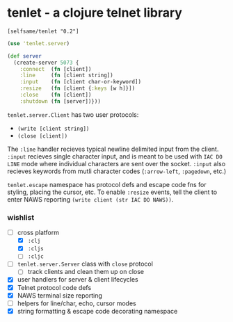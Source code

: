 # tenlet - a clojure telnet library

`[selfsame/tenlet "0.2"]`


```clj
(use 'tenlet.server)

(def server 
  (create-server 5073 {
    :connect  (fn [client])
    :line     (fn [client string])
    :input    (fn [client char-or-keyword])
    :resize   (fn [client {:keys [w h]}])
    :close    (fn [client])
    :shutdown (fn [server])}))
```

`tenlet.server.Client` has two user protocols:
* `(write [client string])` 
* `(close [client])`


The `:line` handler recieves typical newline delimited input from the client.  `:input` recieves single character input, and is meant to be used with `IAC DO LINE` mode where individual characters are sent over the socket. `:input` also recieves keywords from mutli character codes (`:arrow-left`, `:pagedown`, etc.)


`tenlet.escape` namespace has protocol defs and escape code fns for styling, placing the cursor, etc. To enable `:resize` events, tell the client to enter NAWS reporting `(write client (str IAC DO NAWS))`.

### wishlist

- [ ] cross platform
  - [x] `:clj`
  - [x] `:cljs`
  - [ ] `:cljc`
- [ ] `tenlet.server.Server` class with `close` protocol
  - [ ] track clients and clean them up on close
- [x] user handlers for server & client lifecycles
- [x] Telnet protocol code defs
- [x] NAWS terminal size reporting
- [ ] helpers for line/char, echo, cursor modes
- [x] string formatting & escape code decorating namespace